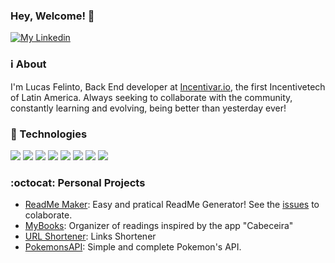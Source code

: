 ### Hey, Welcome! 👋

<a href="https://www.linkedin.com/in/lucas-felinto/">
  <img alt="My Linkedin" src="https://img.shields.io/badge/lucasfelinto-%230077B5?style=social&logo=linkedin">
</a>

### :information_source: About
I'm Lucas Felinto, Back End developer at [Incentivar.io](http://incentivar.io/), the first Incentivetech of Latin America. Always seeking to collaborate with the community, constantly learning and evolving, being better than yesterday ever!

### :rocket: Technologies
<img src="https://camo.githubusercontent.com/ba528e2ccbf81d9b553c326f308f3106a377a7f5/68747470733a2f2f696d672e736869656c64732e696f2f62616467652f2d4a6176615363726970742d626c61636b3f7374796c653d666c61742d737175617265266c6f676f3d6a617661736372697074266c696e6b3d68747470733a2f2f6769746875622e636f6d2f4c75697a4361726c6f734162626f74742f"> <img src="https://camo.githubusercontent.com/5df199f897345fd41470993bd6a7cd35fcb0b349/68747470733a2f2f696d672e736869656c64732e696f2f62616467652f2d4e6f64656a732d626c61636b3f7374796c653d666c61742d737175617265266c6f676f3d4e6f64652e6a73266c696e6b3d68747470733a2f2f6769746875622e636f6d2f4c75697a4361726c6f734162626f74742f"> <img src="https://camo.githubusercontent.com/96b6bb93121eb42dc8121b7d152543e77b4d44ea/68747470733a2f2f696d672e736869656c64732e696f2f62616467652f2d52656163742d626c61636b3f7374796c653d666c61742d737175617265266c6f676f3d7265616374266c696e6b3d68747470733a2f2f6769746875622e636f6d2f4c75697a4361726c6f734162626f74742f"> <img src="https://camo.githubusercontent.com/eccabc2ed9599f92a190ec93499f946f1267a44e/68747470733a2f2f696d672e736869656c64732e696f2f62616467652f2d4d6f6e676f44422d626c61636b3f7374796c653d666c61742d737175617265266c6f676f3d6d6f6e676f6462266c696e6b3d68747470733a2f2f6769746875622e636f6d2f4c75697a4361726c6f734162626f74742f"> <img src="https://camo.githubusercontent.com/d69e15d36d17ed1f5b65faa3a49f9a60688d3c3b/68747470733a2f2f696d672e736869656c64732e696f2f62616467652f2d506f737467726553514c2d3333363739313f7374796c653d666c61742d737175617265266c6f676f3d706f737467726573716c266c696e6b3d68747470733a2f2f6769746875622e636f6d2f4c75697a4361726c6f734162626f74742f"> <img src="https://camo.githubusercontent.com/7b17a2d8a2f7f6be723c5f04acb12134f3cdf8fe/68747470733a2f2f696d672e736869656c64732e696f2f62616467652f2d4d7953514c2d6130633464623f7374796c653d666c61742d737175617265266c6f676f3d6d7973716c266c696e6b3d68747470733a2f2f6769746875622e636f6d2f696c64616e6574612f"> <img src="https://camo.githubusercontent.com/923a83576339b5384701fbae5bb48b816a46300f/68747470733a2f2f696d672e736869656c64732e696f2f62616467652f2d53514c6974652d3030334235373f7374796c653d666c61742d737175617265266c6f676f3d73716c697465266c696e6b3d68747470733a2f2f6769746875622e636f6d2f696c64616e6574612f"> <img src="https://camo.githubusercontent.com/7a2b4727804795d263caffc1cee372c9feb1c7ce/68747470733a2f2f696d672e736869656c64732e696f2f62616467652f2d446f636b65722d626c61636b3f7374796c653d666c61742d737175617265266c6f676f3d646f636b6572266c696e6b3d68747470733a2f2f6769746875622e636f6d2f4c75697a4361726c6f734162626f74742f">
### :octocat: Personal Projects
- [ReadMe Maker](https://github.com/lucas-felinto/readme_maker):
  Easy and pratical ReadMe Generator! See the [issues](https://github.com/lucas-felinto/readme_maker/issues) to colaborate.
- [MyBooks](https://github.com/lucas-felinto/myBooks):
  Organizer of readings inspired by the app  "Cabeceira"
- [URL Shortener](https://github.com/lucas-felinto/url-shortener):
  Links Shortener
- [PokemonsAPI](https://github.com/lucas-felinto/pokemonsAPI):
  Simple and complete Pokemon's API.
